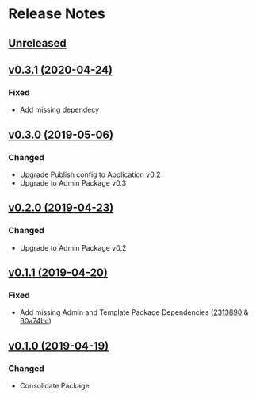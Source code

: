 # Release Notes

## [Unreleased](https://github.com/ixocreate/translation-package/compare/0.3.0...develop)

## [v0.3.1 (2020-04-24)](https://github.com/ixocreate/translation-package/compare/0.3.0...0.3.1)
### Fixed
- Add missing dependecy

## [v0.3.0 (2019-05-06)](https://github.com/ixocreate/translation-package/compare/0.2.0...0.3.0)
### Changed
- Upgrade Publish config to Application v0.2
- Upgrade to Admin Package v0.3

## [v0.2.0 (2019-04-23)](https://github.com/ixocreate/translation-package/compare/0.1.1...0.2.0)
### Changed
- Upgrade to Admin Package v0.2

## [v0.1.1 (2019-04-20)](https://github.com/ixocreate/translation-package/compare/0.1.0...0.1.1)
### Fixed
- Add missing Admin and Template Package Dependencies ([2313890](https://github.com/ixocreate/translation-package/commit/2313890bbd730b291bc1f6a60d518c66dae4c476) & [60a74bc](https://github.com/ixocreate/translation-package/commit/60a74bcf91c6d8c64fe435658a1bf0c01102b500))

## [v0.1.0 (2019-04-19)](https://github.com/ixocreate/translation-package/compare/master...0.1.0)
### Changed
- Consolidate Package
